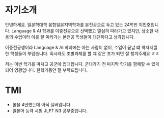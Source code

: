 # 자기소개

안녕하세요. 일본학대학 융합일본지역학과를 본전공으로 두고 있는 24학번 이민호입니다.
Language & AI 학과를 이중전공으로 선택했고 열심히 따라가고 있지만, 생소한 내용의 수업이라 이를 잘 따라가는 본전공 학생들이 대단하다고 생각됩니다.

이중전공생이라 Language & AI 학과에는 아는 사람이 없어, 수업이 끝날 떄 왁자지껄한 학생들이 부럽습니다. 혹시라도 조별과제를 할 떄 같은 조가 되면 잘 챙겨주세요 ㅎㅎ

저는 이번 학기를 마치고 공군에 입대합니다. 군대가기 전 마지막 학기를 함께할 수 있게 되어 영광입니다.
한학기동안 잘 부탁드립니다. 

# TMI
- 롤을 4년했는데 아직 실버입니다.
- 일본어 능력 시험 JLPT N3 공부중입니다.
